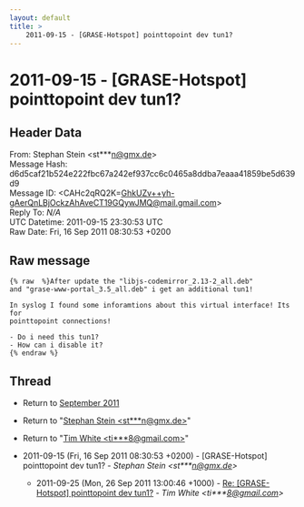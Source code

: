 ```yaml
---
layout: default
title: >
    2011-09-15 - [GRASE-Hotspot] pointtopoint dev tun1?
---
```


# 2011-09-15 - [GRASE-Hotspot] pointtopoint dev tun1?

## Header Data

From: Stephan Stein \<st***n@gmx.de\><br>
Message Hash: d6d5caf21b524e222fbc67a242ef937cc6c0465a8ddba7eaaa41859be5d639d9<br>
Message ID: \<CAHc2qRQ2K=GhkUZv++yh-gAerQnLBjOckzAhAveCT19GQywJMQ@mail.gmail.com\><br>
Reply To: _N/A_<br>
UTC Datetime: 2011-09-15 23:30:53 UTC<br>
Raw Date: Fri, 16 Sep 2011 08:30:53 +0200<br>

## Raw message

```
{% raw  %}After update the "libjs-codemirror_2.13-2_all.deb"
and "grase-www-portal_3.5_all.deb" i get an additional tun1!

In syslog I found some inforamtions about this virtual interface! Its for
pointtopoint connections!

- Do i need this tun1?
- How can i disable it?
{% endraw %}
```

## Thread

+ Return to [September 2011](/archive/2011/09)

+ Return to "[Stephan Stein <st***n<span>@</span>gmx.de>](/authors/st___n_at_gmx_de)"
+ Return to "[Tim White <ti***8<span>@</span>gmail.com>](/authors/ti___8_at_gmail_com)"

+ 2011-09-15 (Fri, 16 Sep 2011 08:30:53 +0200) - [GRASE-Hotspot] pointtopoint dev tun1? - _Stephan Stein \<st***n@gmx.de\>_
  + 2011-09-25 (Mon, 26 Sep 2011 13:00:46 +1000) - [Re: [GRASE-Hotspot] pointtopoint dev tun1?](/archive/2011/09/ac4d12a5097f03cbc6ca4dff6b30972e13d17d56254fdcc746deed05b6bc6f37) - _Tim White \<ti***8@gmail.com\>_

